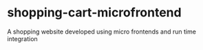 # shopping-cart-microfrontend
A shopping website developed using micro frontends and run time integration
